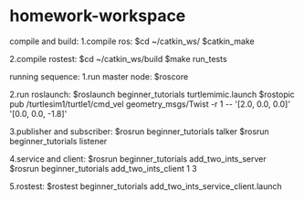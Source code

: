 # homework-workspace
compile and build:
  1.compile ros:
    $cd ~/catkin_ws/
    $catkin_make

  2.compile rostest:
    $cd ~/catkin_ws/build
    $make run_tests



running sequence:
  1.run master node:
    $roscore

  2.run roslaunch: 
    $roslaunch beginner_tutorials turtlemimic.launch
    $rostopic pub /turtlesim1/turtle1/cmd_vel geometry_msgs/Twist -r 1 -- '[2.0, 0.0, 0.0]' '[0.0, 0.0, -1.8]'

  3.publisher and subscriber:
    $rosrun beginner_tutorials talker
    $rosrun beginner_tutorials listener

  4.service and client:
    $rosrun beginner_tutorials add_two_ints_server 
    $rosrun beginner_tutorials add_two_ints_client 1 3

  5.rostest:
    $rostest beginner_tutorials add_two_ints_service_client.launch






